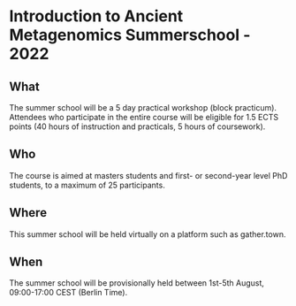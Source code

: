 # Introduction to Ancient Metagenomics Summerschool - 2022

## What

The summer school will be a 5 day practical workshop (block practicum). Attendees who participate in the entire course will be eligible for 1.5 ECTS points (40 hours of instruction and practicals, 5 hours of coursework).

## Who

The course is aimed at masters students and first- or second-year level PhD students, to a maximum of 25 participants.

## Where

This summer school will be held virtually on a platform such as gather.town.

## When

The summer school will be provisionally held between 1st-5th August, 09:00-17:00 CEST (Berlin Time).
